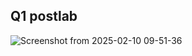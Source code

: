 ## Q1 postlab
![Screenshot from 2025-02-10 09-51-36](https://github.com/user-attachments/assets/2eb4c401-d628-4929-adbc-ccf3918903ba)
